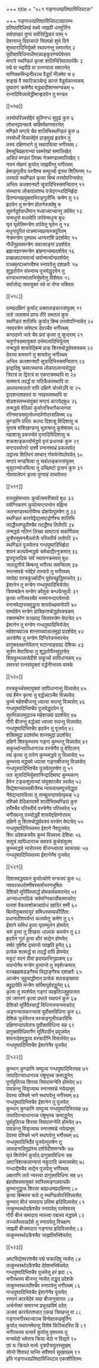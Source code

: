 +++
title = "०८१ गङ्गाधरप्रतिष्ठाविधिपटलः"

+++
गङ्गाधरप्रतिष्ठाविधिपटलप्रारम्भः  
प्रतिष्ठाविधिमहं वक्ष्ये जाह्नवी धरमूर्त्तिनः  
सर्वपापहरं पुण्यं सर्वसिद्धिकरं परम् १  
देवानान्तु दिवाकाले सितपक्षे शुभे दिने  
शुभवारादिभिर्युक्ते स्थापनन्तु समारभेत् २  
पूर्वोक्तविधिनाधीमान्न्यङ्कुराण्यर्पयेत्ततः  
मण्टपे स्थण्डिलं कृत्वा शालिभिस्तिलदर्भकैः ३  
पद्मे वा भद्रपीठे वा रत्नन्यासं समारभेत्  
माणिक्कमिन्द्रनीलञ्च वैडूर्यं नीलमेव च ४  
शङ्खं वै स्फटिकञ्चेन्द्रं कान्तं वैडूर्यकान्तकम्  
पुष्यरागं क्रमेणैव मद्ध्यादीशानमन्त्रकम् ५  
रत्नादिविन्न्यसेद्धीमान्हृदयेन तु मन्त्रतः  

[[५१७]]  

तस्योपरिन्न्यसेद्देवं सुस्निग्धं सुदृढं कुरु ६  
लोचनद्वयनक्षत्रे चाक्षिमोक्षणमारभेत्  
मण्डिते मण्टपे चैव शालिभिस्थण्डिलं कुरु ७  
तस्योर्ध्वे विन्न्यसेद्देवं प्राङ्मुखं हृदयेन तु  
तस्य दक्षिणभागे तु स्थापयित्वा भगीरथम् ८  
हेमसूचिप्रहाराभ्यां पक्ष्मरेखां समालिखेत्  
असितं मण्डलं लिख्य नेत्रमण्डलमालिखेत् ९  
नयनं मोक्षणं कुर्यात् जाह्नवीन्तु भगीरथम्  
हेमाङ्गुलीय वस्त्रैश्च सम्पूज्यो द्वास्य शिल्पिनम् १०  
तस्याग्रे स्थण्डिलं कृत्वा बिम्बं तस्योपरिन्यसेत्  
अभितः कलशानष्टौ सूत्रादिभिस्समन्वितान् ११  
संस्थाप्य लोकपालांश्च यजेद्गन्धादिभिर्हृदा  
हिरण्यनखयुक्ताभिरङ्गुलीभिः क्रमेण तु १२  
हृदयेन तु मन्त्रेण प्रोतनेत्रत्रयेषु च  
सुवर्णदूर्वयाधीमान् मध्वाज्याभ्यान्तु तर्पयेत् १३  
यन्मधुनो मधव्येति तर्पयेन्मधुना बुधः  
घृतं घृतेतिमन्त्रेण तर्पयेत्तु घृतेन तु १४  
मधुनापूरितं पात्रमाज्यप्रत्यस्त्रपूरितम्  
नेत्रमन्त्रेण दृश्याथ धान्यराशिं प्रदर्शयेत् १५  
गौर्धेनुहव्यमन्त्रेण सवत्साङ्गां प्रदर्शयेत्  
ब्रह्मजज्ञानमन्त्रेण ब्रांहणान्सम्प्रदर्शयेत् १६  
प्रच्छन्नपटमावर्ज्य सर्वान्मर्त्यान्प्रदर्शयेत्  
पञ्चमृत्पञ्चगव्यैश्च स्नापयेत्तु दशाक्षरैः १७  
शुद्धतोयेन संस्नाप्य पूजयेद्धृदयेन तु  
वस्त्राभरणमालाभिर्भूषयेत्तु विशेषतः १८  
सर्वातोद्य समायुक्तं रथे वा रोप्य भक्तितः  

[[५१८]]  

ग्रामप्रदक्षिणं कुर्यात् उक्तालङ्कारसंयुतम् १९  
ततो जलाशयं प्राप्य तीरे समतलं कुरु  
स्थण्डिलं शालिभिः कुर्यात् बिम्बं तस्योपरिन्यसेत् २०  
नववस्त्रेण संवेष्ट्य देवञ्चैव भगीरथम्  
कण्ठदघ्ने जले चैव प्रपां कृत्वा तु सुन्दराम् २१  
चतुर्गात्रसमायुक्तां दर्भमालादिभिर्युताम्  
तन्मद्ध्ये शाययेद्बिम्बं प्राक् शिरश्चोर्द्ध्ववक्त्रकम् २२  
देवस्य वामभागे तु शाययेत्तु भगीरथम्  
अभितः कलशानष्टौ सूत्रादिभिस्समन्वितान् २३  
इन्द्रादिषु क्रमात्स्थाप्य लोकपालान्यसेद्धृदा    
त्रिरात्रं वा द्विरात्रं वा एकरात्रमथापि वा २४  
याममात्रं तदर्द्धं वा घटिकैकामथापि वा  
आलयस्याग्रतो वापि दक्षिणे चोत्तरेऽपि वा २५  
द्वादशन्दशहस्तं वा नवहस्तमथापि वा  
षोडशस्तम्भसंयुक्तं मण्टपं कारयेद्बुधः २६  
तन्मद्ध्ये वेदिकां कुर्यात्तत्रिभागैकभागया  
रत्निमात्रसमुत्सेधन्दर्पणोदरसन्निभम् २७  
कुण्डानि परितः कल्प्य दिशासु विदिशासु च  
युगाश्रं शशिखण्डन्तु भूताश्रन्तु कुशेशयम् २८  
महाशासु प्रकल्प्येवं वृत्तादिविदिशासु च  
शक्रशाङ्करयोर्मद्ध्ये वृत्तं प्रधानकं कुरु २९  
मण्टपस्योत्तरे पार्श्वे स्नानश्वभ्रं प्रकल्पयेत्  
उद्वास्य शिल्पिनं पश्चात् गोमयेनोपलेपयेत् ३०  
मण्टपं मण्डयित्वा तु सर्वालङ्कारसंयुतम्  
भूसुरान्भोजयित्वा तु उच्छिष्टो द्वासनं कुरु ३१  
गोमयालेपनं कृत्वा पुण्याहं वाचयेत्ततः  

[[५१९]]  

वास्तुहोमन्ततः कुर्यात्समरीयपदे बुधः ३२  
पर्यग्निकरणं कुर्यात्मण्टपन्तेन वह्निना  
जलभाण्डस्थतोयैश्च प्रोक्षयेत्पुरुषेण तु ३३  
स्थण्डिलं कारयेद्वेद्यामष्टद्रोणैश्च शालिभिः  
तदर्द्धैस्तण्डुलैश्चैव तदर्द्धैश्च तिलैरपि ३४  
तन्मद्ध्ये नलिनं लिख्य साष्टपत्रं सकर्णिकम्  
कुशैस्सुमनसैर्ल्लाजैः परिस्तीर्य ततोपरि ३५  
स्थण्डिलं पूजयेत्तत्र गन्धपुष्पादिभिर्हृदा  
शयनं कल्पयेन्मद्ध्ये चर्मचाद्यैरनुक्रमात् ३६  
द्वारपूजादिकं सर्वं स्थापनक्रमवत् बुधः  
जलादुत्तीर्य बिम्बन्तु भगीरथ समन्वितम् ३७  
स्नानश्वभ्रे नयेद्देवं तस्याग्रे तु भगीरथम्  
व्यपोह्य वस्त्रकूर्च्चादीन् पूर्ववच्छुद्धिमाचरेत् ३८  
ईशानेन तु मन्त्रेण गन्धपुष्पादिभिर्यजेत्  
त्रियम्बकेन मन्त्रेण कौतुकं बन्धयेत्सुधीः ३९  
कृत्वा भगीरथस्यैवं भस्मानन्दापयेत्तयोः  
स्नानवेद्यास्समुद्धृत्य शाययेच्छयनोपरि ४०  
वामदेवेन मन्त्रेण प्राक्छिरश्चोर्द्ध्ववक्त्रकम्  
रक्ताम्बरेण सञ्छाद्य सितवस्त्रेण वेष्टयेत् ४१  
ईशानेन तु मन्त्रेण गन्धपुष्पादिभिर्यजेत्  
महेशाख्याञ्च शान्ताख्यान्नालमुद्रां प्रदर्शयेत् ४२  
अस्त्रेणैव तु मन्त्रेण दिग्विरेचनमारभेत्  
प्रागुक्तलक्षणोपेतान् घटान्सङ्ग्राह्य देशिकः ४३  
सूत्रेण वेष्टयित्वा तु शुद्धतोयैस्सुपूरयेत्  
शिवकुम्भन्न्यसेदीशे सकूर्च्चं सापिधानकम् ४४  
सवस्त्रां रत्नसंयुक्तां वर्द्धनीन्तस्य वामके  

[[५२०]]  

वस्त्रकूर्च्चसमायुक्तां सापिधानान्तु विन्न्यसेत् ४५  
पद्मं हैमेन कृत्वा तु वर्द्धन्न्याञ्चैव विन्न्यसेत्  
कुम्भे महेशबीजन्तु ध्यात्वा रूपन्तु विन्न्यसेत् ४६  
गन्धपुष्पादिभिश्चैव पूजयेद्धृदयेन तु  
सुरभिन्नालमुद्राञ्च महेशाख्यां प्रदर्शयेत् ४७  
गौरी बीजन्तु वर्द्धन्न्यां ध्यात्वा रूपन्तु विन्न्यसेत्  
गन्धपुष्पादिभिश्चैव हृदयेन तु पूजयेत् ४८  
शक्तिमुद्रां प्रदर्श्याथ शान्तमुद्रां प्रदर्शयेत्  
दक्षिणे शिवकुम्भस्य गङ्गा कुम्भन्तु विन्न्यसेत् ४९  
सकूर्च्चान्सापिधानाञ्च वस्त्रेणैव तु वेष्टितान्  
पद्मं कृत्वा तु तारेण कुम्भमद्ध्ये तु विन्न्यसेत् ५०  
कुम्भस्य मद्ध्यमे ध्यात्वा गङ्गाबीजन्तु विन्न्यसेत्  
गन्धपुस्पादिभिश्चैव पूजयेत्पुरुषेण तु ५१  
ततः सूत्रादिभिर्युक्तानिन्द्रादिष्वष्ट कुम्भकान्  
हैमेन टङ्कशूलाभ्यां संयुक्तञ्चैव न्न्यसेत् ५२  
विद्येशान्स्वस्वबीजैश्च न्यस्त्वासम्पूजयेद्धृदा  
नैवेद्यन्दापयित्वा तु ताम्बूलन्दापयेत्पृथक् ५३  
पश्चिमे वेदिकापार्श्वे शालीभिस्थण्डिलं कुरु  
दर्भैश्चैव परिस्तीर्य वस्त्रेणैव परिस्तरेत् ५४  
भगीरथन्तु तस्योर्द्ध्वे शाययेद्दक्षिणोत्तरम्  
दक्षिणे तु शिरश्चोर्द्ध्ववक्त्रं वस्त्रेण वेष्टयेत् ५५  
गन्धपुष्पादिभिस्तस्य ईशाने नैवपूजयेत्  
शिरः प्रदेशकस्यैव कुम्भं विन्न्यस्य देशिकः ५६  
ससूत्रं सापिधानञ्च सवस्त्रं कूर्चसंयुतम्  
कुम्भमद्ध्ये न्यसेत्तस्य बीजन्ध्यात्वा स्वरूपकः ५७  
गन्धपुष्पादिभिस्तस्य ईशानेनैव पूजयेत्  

[[५२१]]  

दिशास्वद्ध्ययनं कुर्यात्कोणे मन्त्रजपं कुरु ५८  
नववस्त्रधरोष्णीषस्सर्वाभरणभूषितः  
देशिको मूर्त्तिपैस्सार्द्धं होमकर्मसमारभेत् ५९  
अग्न्याधानादिकं सर्वमग्निकार्योक्तमाचरेत्  
पलाशं वैकताशोकन्न्यग्रोधं खादिरं शमी ६०  
बिल्वोदुम्बरमायूरं समिधस्सम्प्रकीर्तिताः  
प्रधानादीशपर्यन्तं कल्पयेत्तु क्रमेण तु ६१  
ईशाने समिधं हुत्वा घृतम्मूलेन होमयेत्  
चरुं हुत्वा तु शिखया धान्न्यकं कवचेन तु ६२  
हृदयेन गुलं हुत्वा क्षीरं सद्येन होमयेत्  
सर्षपं पुषेणैव द्रव्यान्ते व्याहृतिं हुनेत् ६३  
प्रत्येकं शतमर्द्धं वा तदर्द्धं वापि होमयेत्  
मकुटं वदनं ग्रीवां हृदयन्नाभिगुह्यकम् ६४  
पादन्तेनैव मन्त्रेण हुत्वान्ते तु स्पृशेत्क्रमात्  
पञ्चब्रह्मषडङ्गैश्च विद्याङ्गैश्च दशाक्षरैः ६५  
आज्येन जुहुयाद्धीमान् प्रत्येकं शतसङ्ख्यया  
क्द्रुद्रायेति मन्त्रेण सर्पिषापूर्ववद्धुनेत् ६६  
कृत्वा तु स्पर्शयेत् गङ्गां व्याहृतिञ्जुहुयात्ततः  
एवं जागरणं कृत्वा प्रभाते स्थापनं कुरु ६७  
देशिको मूर्तिपैस्सार्द्धं विधिनास्नानमाचरेत्  
अङ्गन्यासकरन्यासं पूर्वोक्तविधिना कुरु ६८  
देशिकं पूर्जयेत्तत्र वस्त्राङ्गुलीयकादिभिः  
दक्षिणान्दापयेत्तत्र पूर्वोक्तविधिना सह ६९  
प्रागुक्तविधिमार्गेण मूर्तिपादीन् प्रपूजयेत्  
शयनादेवमुद्धृत्य वस्त्रादीनि विसर्जयेत् ७०  
गन्धपुष्पादिभिश्चैव ईशानेनैव पूजयेत्  

[[५२२]]  

कुम्भान् कुण्डानि सम्पूज्य गन्धपुष्पादिभिस्सह ७१  
जयादिरभ्याधानञ्च राष्ट्रभृच्च क्रमाद्धुनेत्  
पूर्णाहुतिञ्च शिरसा स्विष्टमग्नेति होमयेत् ७२  
पावकन्तु विसृज्याथ स्नानश्वभ्रे नयेत्प्रभुम्  
देवस्य पश्चिमे भागे स्थापयेत्तु भगीरथम् ७३  
गन्धपुष्पादिभिश्चैव ईशानेन तु पूजयेत्  
कुम्भान् कुण्डानि सम्पूज्य गन्धपुष्पादिभिस्सह ७४  
जयादिरभ्याधानञ्च राष्ट्रभृच्च क्रमाद्धुनेत्  
पूर्वाहुतिञ्च शिरसा स्विष्टमग्नेति होमयेत् ७५  
पावकन्तु विसृज्याथ स्नानश्वभ्रे नयेत्प्रभुम्  
देवस्य पश्चिमे भागे स्थापयेत्तु भगीरथम् ७६  
गन्धपुष्पादिभिर्देवं पूजयेत्पुरुषेण तु  
आवाहनादिमुद्रांश्च दर्शयेदीशमन्त्रकैः ७७  
घृतं शिरोर्पणं कुर्यात् प्रागुक्तविधिना सह  
अष्टत्रिंशत्कलान्यासं मकुटादि क्रमान्न्यसेत् ७८  
गन्धाद्यैश्चैव सद्येन पूजयेत्तु भगीरथम्  
अक्षराणि ततो न्यस्त्वा प्रागुक्तविधिना सह ७९  
ब्रंहघोषसमायुक्तं स्वस्तिमङ्गलवाचकैः  
कुम्भानुद्धृत्य शिरसा बाह्यधामप्रदक्षिणम् ८०  
कृत्वा बिम्बस्य चाग्रे तु स्थण्डिलोपरिविन्न्यसेत्  
कुम्भात् बीजं समादाय प्रतिमा हृदिविन्न्यसेत् ८१  
तत्कुम्भस्थोदकैश्चैव स्नापयेत् परमेश्वरम्  
गौरी बीजं समादाय न्यस्त्वा पद्मस्य मद्ध्यमे ८२  
तज्जलैस्तत्प्रदेशे तु स्नापयेत्तु विचक्षणः  
जाह्नवी बीजमादाय गङ्गाया हृदिविन्न्यसेत् ८३  
तत्कुम्भस्थोदकैश्चैव जाह्नवीमभिषेचयेत्  

[[५२३]]  

अष्टविद्येश्वरांश्चैव पद्मे चक्रादिषु न्यसेत् ८४  
तत्कुम्भस्थोदकैश्चैव देवेशमभिषेचयेत्  
गन्धपुष्पादिभिश्चैव पूजयेत्तु हरं हृदा ८५  
भगीरथस्य बीजन्तु न्यसेत् तद्धृत् प्रदेशके  
तत्कुम्भस्थजलैश्चैव स्नापयेत्तु भगीरथम् ८६  
गन्धपुष्पादिभिश्चैव ईशानेनैव पूजयेत्  
स्नपनं कारयेदेवं यथा बीजानुसारतः ८७  
अर्चनोक्तं समारभ्य प्रभूतहविषं ददेत्  
उत्सवं कारयेत्पश्चात् एकाहं त्रियहन्तु वा ८८  
गङ्गाभगीरथाभ्याञ्च विनोक्षारूढमूर्तिनः  
कुर्यात् स्थापनमेवन्तु विशेषं किञ्चिदस्ति हि ८९  
भगीरथस्य वत्सर्वं कुर्यात्तु वृषभस्य तु  
मन्त्रभेदो भवेत्तत्र क्रिया भेदो न विद्यते ९०  
एवं यः क्रियते मर्त्यः पुत्रपौत्रयुतस्सुखम्  
सोन्ते शिवपदं यान्ति सर्वैश्वर्य सुखावहम् ९१  
इति गङ्गाधरप्रतिष्ठाविधिपटल एकाशीतितमः  
